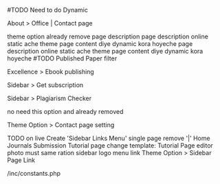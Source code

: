 

#TODO Need to do Dynamic
<!-- Header > Header Top Right Settings to Theme Options General Settings  -->
<!-- Header > Top header > My Account -->
<!-- Home > Banner section (online static) -->
<!-- Home > About section unique feature list -->
<!-- Home > Feature section  -->
<!-- Home > For Author section  -->
<!-- Home > Why choose section  -->
<!-- Home > Announcement slider section  -->
<!-- Home > Global editor slider section  -->
<!-- Home > Counter section  title, descripton -->
<!-- Home > Latest paper section  most popular sidebar accordion -->
<!-- Home > Published Issue slider section > new custom post -->
<!-- Home > INNSPub Journal slider section > from jounal post type -->
About > Office | Contact page
<!-- Current issue query update to one month -->
<!-- Journals > Affiliated Journal --> theme option already remove page description 
<!-- Journals > Editorial Board --> page description online static ache theme page content diye dynamic kora hoyeche
<!-- Authors > Author Instruction --> page description online static ache theme page content diye dynamic kora hoyeche
<!-- 5 Journal details template > done(5 journal) --> #TODO Published Paper filter 
<!-- Board Members -->
<!-- single member > Publications list design update dynamic content -->
<!-- Archive > INNSPub Library remove sql query to qp query -->
<!-- Single article > Download counter functional -->
<!-- Search functionality -->

Excellence > Ebook publishing
<!-- Tutorials > FAQs -->
Sidebar > Get subscription
<!-- Sidebar > Indexed In -->
<!-- Sidebar > Member In -->
Sidebar > Plagiarism Checker
<!-- Theme Option > Affilated page settings --> no need this option and already removed
<!-- Theme Option > Single journal settings -->
Theme Option > Contact page setting


TODO on live
Create 'Sidebar Links Menu'
single page remove '|' Home Journals Submission
Tutorial page change template: Tutorial Page
editor photo must same ration
sidebar logo menu link Theme Option > Sidebar Page Link

<!-- TODO theme zip SMTP constants value -->
/inc/constants.php